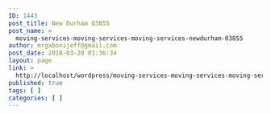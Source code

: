 ```yaml
---
ID: 1443
post_title: New Durham 03855
post_name: >
  moving-services-moving-services-moving-services-newdurham-03855
author: mrgabonijeff@gmail.com
post_date: 2018-03-28 01:36:34
layout: page
link: >
  http://localhost/wordpress/moving-services-moving-services-moving-services-newdurham-03855/
published: true
tags: [ ]
categories: [ ]
---
```

